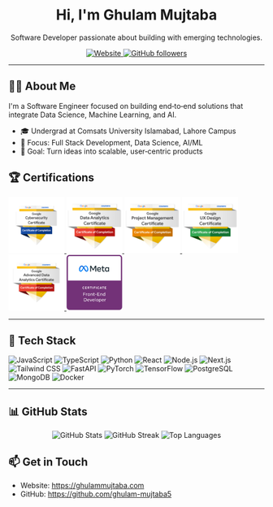 <div align="center">
 
   <h1>Hi, I'm Ghulam Mujtaba</h1>
   <p>Software Developer passionate about building with emerging technologies.</p>
 
   <p>
     <a href="https://ghulammujtaba.com" target="_blank" rel="noopener noreferrer">
       <img alt="Website" src="https://img.shields.io/badge/Portfolio-ghulammujtaba.com-0A66C2?style=for-the-badge&logo=google-chrome&logoColor=white" />
     </a>
     <a href="https://github.com/ghulam-mujtaba5?tab=followers" target="_blank" rel="noopener noreferrer">
       <img alt="GitHub followers" src="https://img.shields.io/github/followers/ghulam-mujtaba5?label=Followers&style=for-the-badge" />
     </a>
   </p>
 
 </div>
 
 ---
 
 ## 👨‍💻 About Me

I'm a Software Engineer focused on building end‑to‑end solutions that integrate Data Science, Machine Learning, and AI. 

- 🎓 Undergrad at Comsats University Islamabad, Lahore Campus
- 🧠 Focus: Full Stack Development, Data Science, AI/ML
- 🔭 Goal: Turn ideas into scalable, user‑centric products

 <!-- Certifications Section -->
 ## 🏆 Certifications

<p align="left">
  <a href="https://www.credly.com/badges/2814337b-8dd5-4215-8717-102a438cef5c/public_url" target="_blank" rel="noopener noreferrer">
    <img src="https://github.com/ghulam-mujtaba5/ghulam-mujtaba5/blob/ab23c0555a43189e3ef9941da8582e60597cdbd9/google-cybersecurity-certificate.png" alt="Google Cybersecurity" height="110" loading="lazy">
  </a>
  <a href="https://www.credly.com/badges/541285d6-1075-47ba-94df-c497ecd15253/public_url" target="_blank" rel="noopener noreferrer">
    <img src="https://github.com/ghulam-mujtaba5/ghulam-mujtaba5/blob/ab23c0555a43189e3ef9941da8582e60597cdbd9/google-data-analytics-professional-certificate.2.png" alt="Google Data Analytics Professional" height="110" loading="lazy">
  </a>
  <a href="https://www.credly.com/badges/da84c359-2546-462f-893f-435b90ea9f51/public_url" target="_blank" rel="noopener noreferrer">
    <img src="https://github.com/ghulam-mujtaba5/ghulam-mujtaba5/blob/ab23c0555a43189e3ef9941da8582e60597cdbd9/google-project-management-professional-certificate.2.png" alt="Google Project Management" height="110" loading="lazy">
  </a>
  <a href="https://www.credly.com/badges/9bd08c36-473a-43a4-bd93-77352b3205c5/public_url" target="_blank" rel="noopener noreferrer">
    <img src="https://github.com/ghulam-mujtaba5/ghulam-mujtaba5/blob/ab23c0555a43189e3ef9941da8582e60597cdbd9/google-ux-design-professional-certificate.2.png" alt="Google UX Design Professional" height="110" loading="lazy">
  </a>
  <a href="https://www.credly.com/badges/84029f3d-2865-44f4-87fb-9a9117d5f665/public_url" target="_blank" rel="noopener noreferrer">
    <img src="https://github.com/ghulam-mujtaba5/ghulam-mujtaba5/blob/1f3ae1acc0a43e77cf43047f5565cad701f50236/google-advanced-data-analytics-certificate.png" alt="Google Advanced Data Analytics" height="110" loading="lazy">
  </a>
  <a href="https://www.credly.com/badges/93faaef5-98e6-4bac-b859-86078fa46048/public_url" target="_blank" rel="noopener noreferrer">
    <img src="https://github.com/ghulam-mujtaba5/ghulam-mujtaba5/blob/ab23c0555a43189e3ef9941da8582e60597cdbd9/meta-front-end-developer-certificate.png" alt="Meta Front-End Developer" height="110" loading="lazy">
  </a>

</p>

---

## 🧰 Tech Stack

<p>
  <img src="https://img.shields.io/badge/JavaScript-18181B?style=for-the-badge&logo=javascript&logoColor=F7DF1E" alt="JavaScript" />
  <img src="https://img.shields.io/badge/TypeScript-18181B?style=for-the-badge&logo=typescript&logoColor=3178C6" alt="TypeScript" />
  <img src="https://img.shields.io/badge/Python-18181B?style=for-the-badge&logo=python&logoColor=3776AB" alt="Python" />
  <img src="https://img.shields.io/badge/React-18181B?style=for-the-badge&logo=react&logoColor=61DAFB" alt="React" />
  <img src="https://img.shields.io/badge/Node.js-18181B?style=for-the-badge&logo=nodedotjs&logoColor=5FA04E" alt="Node.js" />
  <img src="https://img.shields.io/badge/Next.js-18181B?style=for-the-badge&logo=nextdotjs&logoColor=white" alt="Next.js" />
  <img src="https://img.shields.io/badge/Tailwind-18181B?style=for-the-badge&logo=tailwindcss&logoColor=38B2AC" alt="Tailwind CSS" />
  <img src="https://img.shields.io/badge/FastAPI-18181B?style=for-the-badge&logo=fastapi&logoColor=009688" alt="FastAPI" />
  <img src="https://img.shields.io/badge/PyTorch-18181B?style=for-the-badge&logo=pytorch&logoColor=EE4C2C" alt="PyTorch" />
  <img src="https://img.shields.io/badge/TensorFlow-18181B?style=for-the-badge&logo=tensorflow&logoColor=FF6F00" alt="TensorFlow" />
  <img src="https://img.shields.io/badge/PostgreSQL-18181B?style=for-the-badge&logo=postgresql&logoColor=336791" alt="PostgreSQL" />
  <img src="https://img.shields.io/badge/MongoDB-18181B?style=for-the-badge&logo=mongodb&logoColor=47A248" alt="MongoDB" />
  <img src="https://img.shields.io/badge/Docker-18181B?style=for-the-badge&logo=docker&logoColor=2496ED" alt="Docker" />
</p>

---

## 📊 GitHub Stats

<div align="center">
  <img src="https://github-readme-stats.vercel.app/api?username=ghulam-mujtaba5&show_icons=true&theme=transparent&hide_border=true" alt="GitHub Stats" height="160" />
  <img src="https://github-readme-streak-stats.herokuapp.com?user=ghulam-mujtaba5&hide_border=true&theme=transparent" alt="GitHub Streak" height="160" />
  <img src="https://github-readme-stats.vercel.app/api/top-langs/?username=ghulam-mujtaba5&layout=compact&theme=transparent&hide_border=true" alt="Top Languages" height="160" />
</div>

## 📫 Get in Touch

- Website: https://ghulammujtaba.com
- GitHub: https://github.com/ghulam-mujtaba5
